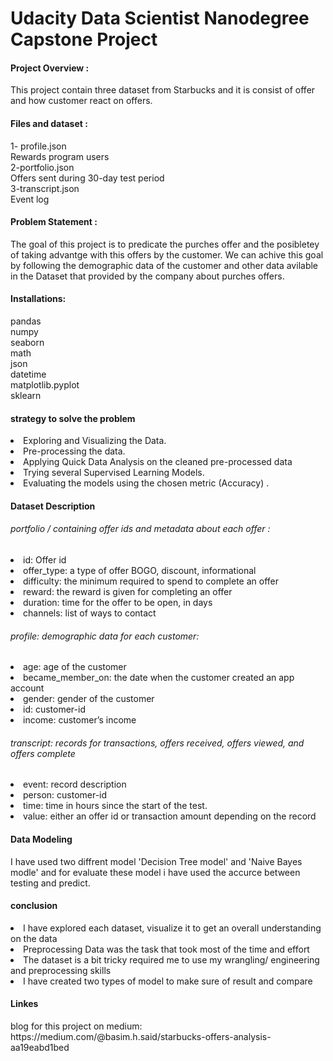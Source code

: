 <h1> Udacity Data Scientist Nanodegree Capstone Project </h1>
<h4> Project Overview :</h4>
This project contain three dataset from Starbucks and it is consist of offer and how customer react on offers.

<h4> Files and dataset :</h4>
1- profile.json<br>
Rewards program users<br>
2-portfolio.json<br>
Offers sent during 30-day test period<br>
3-transcript.json<br>
Event log<br>

<h4>Problem Statement :</h4>
The goal of this project is to predicate the purches offer and the posibletey of taking advantge with this offers by the customer. We can achive this goal by following the demographic data of the customer and other data avilable in the Dataset that provided by the company about purches offers.

<h4>Installations:</h4>
pandas<br>
numpy<br>
seaborn<br>
math<br>
json<br>
datetime<br>
matplotlib.pyplot<br>
sklearn<br>

<h4>strategy to solve the problem</h4>
<li>Exploring and Visualizing the Data.
<li>Pre-processing the data.
<li>Applying Quick Data Analysis on the cleaned pre-processed data
<li>Trying several Supervised Learning Models.
<li>Evaluating the models using the chosen metric (Accuracy) .

<h4>Dataset Description</h4>
<h6> portfolio / containing offer ids and metadata about each offer :</h6>
<li>id: Offer id
<li>offer_type: a type of offer BOGO, discount, informational
<li>difficulty: the minimum required to spend to complete an offer
<li>reward: the reward is given for completing an offer
<li>duration: time for the offer to be open, in days
<li>channels: list of ways to contact

<h6>profile: demographic data for each customer:</h6>
<li>age: age of the customer
<li>became_member_on: the date when the customer created an app account
<li>gender: gender of the customer
<li>id: customer-id
<li>income: customer’s income

<h6>transcript: records for transactions, offers received, offers viewed, and offers complete</h6>
<li>event: record description
<li>person: customer-id
<li>time: time in hours since the start of the test.
<li>value: either an offer id or transaction amount depending on the record

<h4>Data Modeling</h4>
I have used two diffrent model 'Decision Tree model' and 'Naive Bayes modle' and for evaluate these model i have used the accurce between testing and predict.

<h4>conclusion</h4>

<li>I have explored each dataset, visualize it to get an overall understanding on the data 
<li>Preprocessing Data was the task that took most of the time and effort
<li>The dataset is a bit tricky required me to use my wrangling/ engineering and preprocessing skills
<li>I have created two types of model to make sure of result and compare

<h4> Linkes </h4>
blog for this project on medium: <br>
https://medium.com/@basim.h.said/starbucks-offers-analysis-aa19eabd1bed
